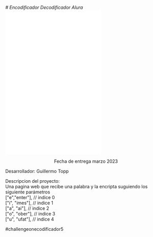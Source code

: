 <em > # Encodificador Decodificador Alura </em>
![El codigo fuente de mi pagina](index.html)
![una hoja de estilos en cascada](style.css)
![funciones de la pagina web](script.js)
<p align="center">Fecha de entrega marzo 2023</p>
<p> Desarrollador: Guillermo Topp </p>
<p> Descripcion del proyecto:<br> 
    Una pagina web que recibe una palabra y la encripta suguiendo los siguiente parámetros <br>
    ["e","enter"], // indice 0<br>
    ["i", "imes"], // indice 1<br>
    ["a", "ai"],   // indice 2<br>
    ["o", "ober"], // indice 3<br>
    ["u", "ufat"], // indice 4<br>
</p>
#challengeonecodificador5
